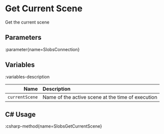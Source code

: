 # Get Current Scene
Get the current scene

## Parameters
:parameter{name=SlobsConnection}

## Variables
:variables-description

Name | Description
----:|:------------
`currentScene` | Name of the active scene at the time of execution

## C# Usage
:csharp-method{name=SlobsGetCurrentScene}